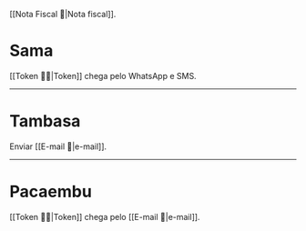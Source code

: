 [[Nota Fiscal 📃|Nota fiscal]].
# Sama

[[Token 🔑🔡|Token]] chega pelo WhatsApp e SMS.

---

# Tambasa

Enviar [[E-mail 📧|e-mail]].

---

# Pacaembu

[[Token 🔑🔡|Token]] chega pelo [[E-mail 📧|e-mail]].